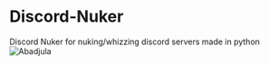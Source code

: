 # Discord-Nuker
Discord Nuker for nuking/whizzing discord servers made in python![Abadjula](https://user-images.githubusercontent.com/76713140/117554253-14d4df00-b01c-11eb-9f87-b0e56da8fdb2.png)
